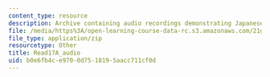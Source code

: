 ```yaml
---
content_type: resource
description: Archive containing audio recordings demonstrating Japanese pronunciation.
file: /media/https%3A/open-learning-course-data-rc.s3.amazonaws.com/21g-504-japanese-iv-spring-2009/b0e6fb4ce9700d7518195aacc711cf0d_Read17A_audio.zip
file_type: application/zip
resourcetype: Other
title: Read17A_audio
uid: b0e6fb4c-e970-0d75-1819-5aacc711cf0d
---
```

